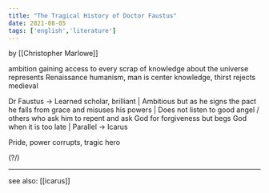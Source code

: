 ```yaml
---
title: "The Tragical History of Doctor Faustus"
date: 2021-08-05
tags: ['english','literature']
---
```


by [[Christopher Marlowe]]

ambition
      gaining access to every scrap of knowledge about the universe
      represents Renaissance
      humanism, man is center 
      knowledge, thirst
      rejects medieval 
      
Dr Faustus -> Learned scholar, brilliant | Ambitious 
    but as he signs the pact he falls from grace and misuses his powers | Does not listen to good angel / others who ask him to repent and ask God for forgiveness but begs God when it is too late | Parallel -> Icarus 
    
Pride,  power corrupts, tragic hero 

(?/)

---
see also: 
[[icarus]]